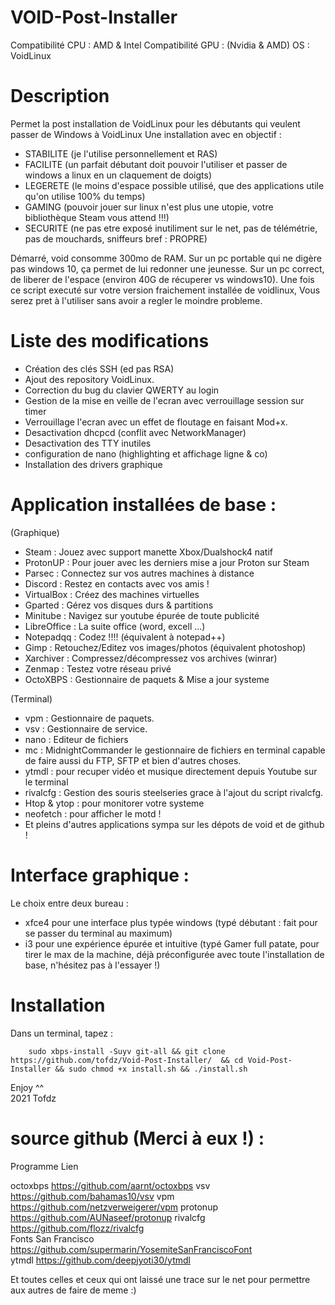 # VOID-Post-Installer

Compatibilité CPU : AMD & Intel
Compatibilité GPU : (Nvidia & AMD)
OS : VoidLinux

# Description

Permet la post installation de VoidLinux pour les débutants qui veulent passer de Windows à VoidLinux
Une installation avec en objectif : 

- STABILITE (je l'utilise personnellement et RAS)
- FACILITE (un parfait débutant doit pouvoir l'utiliser et passer de windows a linux en un claquement de doigts)
- LEGERETE (le moins d'espace possible utilisé, que des applications utile qu'on utilise 100% du temps)
- GAMING (pouvoir jouer sur linux n'est plus une utopie, votre bibliothèque Steam vous attend !!!)
- SECURITE (ne pas etre exposé inutiliment sur le net, pas de télémétrie, pas de mouchards, sniffeurs bref : PROPRE)

Démarré, void consomme 300mo de RAM.
Sur un pc portable qui ne digère pas windows 10, ça permet de lui redonner une jeunesse.
Sur un pc correct, de liberer de l'espace (environ 40G de récuperer vs windows10).
Une fois ce script executé sur votre version fraichement installée de voidlinux,
Vous serez pret à l'utiliser sans avoir a regler le moindre probleme.

# Liste des modifications 

- Création des clés SSH (ed pas RSA)
- Ajout des repository VoidLinux.
- Correction du bug du clavier QWERTY au login
- Gestion de la mise en veille de l'ecran avec verrouillage session sur timer
- Verrouillage l'ecran avec un effet de floutage en faisant Mod+x.
- Desactivation dhcpcd (conflit avec NetworkManager)
- Desactivation des TTY inutiles
- configuration de nano (highlighting et affichage ligne & co)
- Installation des drivers graphique

# Application installées de base :

(Graphique)

- Steam		: Jouez avec support manette Xbox/Dualshock4 natif
- ProtonUP	: Pour jouer avec les derniers mise a jour Proton sur Steam
- Parsec	: Connectez sur vos autres machines à distance
- Discord	: Restez en contacts avec vos amis !
- VirtualBox	: Créez des machines virtuelles
- Gparted	: Gérez vos disques durs & partitions 
- Minitube	: Navigez sur youtube épurée de toute publicité
- LibreOffice	: La suite office (word, excell ...)
- Notepadqq	: Codez !!!! (équivalent à notepad++)
- Gimp		: Retouchez/Editez vos images/photos (équivalent photoshop)
- Xarchiver	: Compressez/décompressez vos archives (winrar)
- Zenmap	: Testez votre réseau privé
- OctoXBPS	: Gestionnaire de paquets & Mise a jour systeme

(Terminal)

- vpm 		: Gestionnaire de paquets.
- vsv 		: Gestionnaire de service.
- nano 		: Editeur de fichiers
- mc 		: MidnightCommander le gestionnaire de fichiers en terminal capable de faire aussi du FTP, SFTP et bien d'autres choses.
- ytmdl 	: pour recuper vidéo et musique directement depuis Youtube sur le terminal
- rivalcfg 	: Gestion des souris steelseries grace à l'ajout du script rivalcfg.
- Htop & ytop 	: pour monitorer votre systeme
- neofetch	: pour afficher le motd !
- Et pleins d'autres applications sympa sur les dépots de void et de github !

# Interface graphique : 

Le choix entre deux bureau : 
        
   - xfce4 pour une interface plus typée windows (typé débutant : fait pour se passer du terminal au maximum) 
   - i3 pour une expérience épurée et intuitive (typé Gamer full patate, pour tirer le max de la machine, 
               déjà préconfigurée avec toute l'installation de base, n'hésitez pas à l'essayer !)

# Installation

Dans un terminal, tapez :

        sudo xbps-install -Suyv git-all && git clone https://github.com/tofdz/Void-Post-Installer/  && cd Void-Post-Installer && sudo chmod +x install.sh && ./install.sh

Enjoy ^^  
2021 Tofdz

# source github (Merci à eux !) :

Programme               Lien 

octoxbps		https://github.com/aarnt/octoxbps
vsv			https://github.com/bahamas10/vsv
vpm			https://github.com/netzverweigerer/vpm
protonup		https://github.com/AUNaseef/protonup
rivalcfg		https://github.com/flozz/rivalcfg  
Fonts San Francisco	https://github.com/supermarin/YosemiteSanFranciscoFont  
ytmdl			https://github.com/deepjyoti30/ytmdl

Et toutes celles et ceux qui ont laissé une trace sur le net pour permettre aux autres de faire de meme :)
